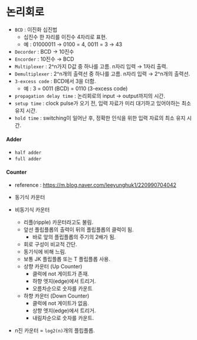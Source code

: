 # 논리회로

* `BCD` : 이진화 십진법
  * 십진수 한 자리를 이진수 4자리로 표현.
  * 예 : 01000011 → 0100 = 4, 0011 = 3 → 43
* `Decorder` : BCD → 10진수
* `Encorder` : 10진수 → BCD
* `Multiplexer` :  2^n가지 D값 중 하나를 고름. n자리 입력 → 1자리 출력.
* `Demultiplexer` : 2^n개의 출력선 중 하나를 고름. n자리 입력 → 2^n개의 출력선.
* `3-excess code` : BCD에서 3을 더함.
  * 예 : 3 = 0011 (BCD)  = 0110 (3-excess code)
* `propagation delay time` : 논리회로의 input → output까지의 시간.
* `setup time` : clock pulse가 오기 전, 입력 자료가 미리 대기하고 있어야하는 최소 유지 시간.
* `hold time` : switching이 일어난 후, 정확한 인식을 위한 입력 자료의 최소 유지 시간.



#### Adder

* `half adder`
* `full adder`



#### Counter

* reference : https://m.blog.naver.com/leeyunghuk1/220990704042

* 동기식 카운터
* 비동기식 카운터
  * 리플(ripple) 카운터라고도 불림.
  * 앞선 플립플롭의 출력이 뒤의 플립플롭의 클럭이 됨.
    * 바로 앞의 플립플롭의 주기의 2배가 됨.
  * 회로 구성이 비교적 간단.
  * 동기식에 비해 느림.
  * 보통 JK 플립플롭 또는 T 플립플롭 사용.
  * 상향 카운터 (Up Counter) 
    * 클럭에 not 게이트가 존재.
    * 하향 엣지(edge)에서 트리거.
    * 오름차순으로 숫자를 카운트
  * 하향 카운터 (Down Counter)
    * 클럭에 not 게이트가 없음.
    * 상향 엣지(edge)에서 트리거.
    * 내림차순으로 숫자를 카운트.
* n진 카운터 = `log2(n)`개의 플립플롭.